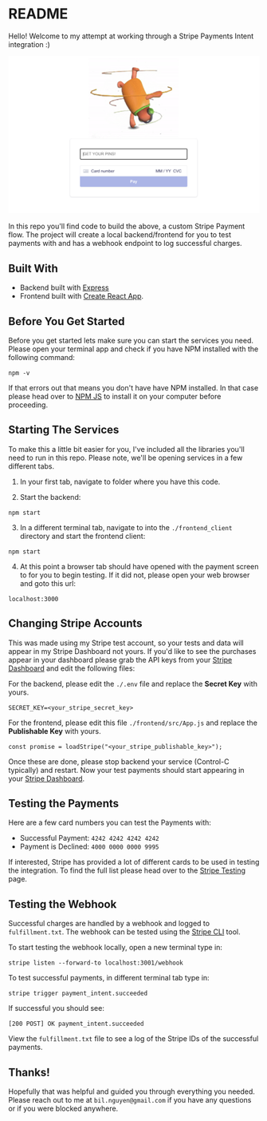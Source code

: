 # README
Hello! Welcome to my attempt at working through a Stripe Payments Intent integration :)

![Screenshot of project](/images/homework_screenshot.png)

 In this repo you'll find code to build the above, a custom Stripe Payment flow. The project will create a local backend/frontend for you to test payments with and has a webhook endpoint to log successful charges.


## Built With
* Backend built with [Express](http://expressjs.com)
* Frontend built with [Create React App](https://create-react-app.dev).


## Before You Get Started
Before you get started lets make sure you can start the services you need. Please open your terminal app and check if you have NPM installed with the following command:

```
npm -v
```

If that errors out that means you don't have have NPM installed. In that case please head over to [NPM JS](https://www.npmjs.com/get-npm) to install it on your computer before proceeding.


## Starting The Services
To make this a little bit easier for you, I've included all the libraries you'll need to run in this repo. Please note, we'll be opening services in a few different tabs.

1. In your first tab, navigate to folder where you have this code.

2. Start the backend:
```
npm start
```

3. In a different terminal tab, navigate to into the `./frontend_client` directory and start the frontend client:
```
npm start
```

4. At this point a browser tab should have opened with the payment screen to for you to begin testing. If it did not, please open your web browser and goto this url:
```
localhost:3000
```


## Changing Stripe Accounts
This was made using my Stripe test account, so your tests and data will appear in my Stripe Dashboard not yours. If you'd like to see the purchases appear in your dashboard please grab the API keys from your [Stripe Dashboard](https://dashboard.stripe.com/test/apikeys) and edit the following files:

For the backend, please edit the `./.env` file and replace the **Secret Key** with yours.
```
SECRET_KEY=<your_stripe_secret_key>
```

For the frontend, please edit this file `./frontend/src/App.js` and replace the **Publishable Key** with yours.
```
const promise = loadStripe("<your_stripe_publishable_key>");

```

Once these are done, please stop backend your service (Control-C typically) and restart. Now your  test payments should start appearing in your [Stripe Dashboard](https://dashboard.stripe.com/test/payments).


## Testing the Payments
Here are a few card numbers you can test the Payments with:

* Successful Payment:  `4242 4242 4242 4242`
* Payment is Declined: `4000 0000 0000 9995`

If interested, Stripe has provided a lot of different cards to be used in testing the integration. To find the full list please head over to the [Stripe Testing](https://stripe.com/docs/testing#cards) page.


## Testing the Webhook
Successful charges are handled by a webhook and logged to `fulfillment.txt`. The webhook can be tested using the [Stripe CLI](https://stripe.com/docs/stripe-cli) tool.

To start testing the webhook locally, open a new terminal type in:
```
stripe listen --forward-to localhost:3001/webhook
```

To test successful payments, in different terminal tab type in:
```
stripe trigger payment_intent.succeeded
```

If successful you should see:
```
[200 POST] OK payment_intent.succeeded
```

View the `fulfillment.txt` file to see a log of the Stripe IDs of the successful payments.

## Thanks!
Hopefully that was helpful and guided you through everything you needed. Please reach out to me at `bil.nguyen@gmail.com` if you have any questions or if you were blocked anywhere.